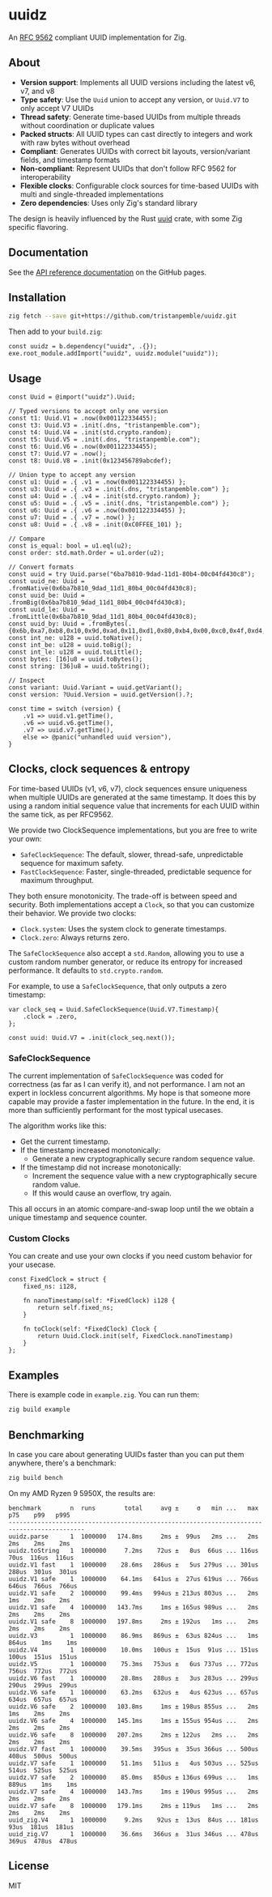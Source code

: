 # uuidz

An [RFC 9562](https://datatracker.ietf.org/doc/html/rfc9562) compliant UUID implementation for Zig.

## About

- **Version support**: Implements all UUID versions including the latest v6, v7, and v8
- **Type safety**: Use the `Uuid` union to accept any version, or `Uuid.V7` to only accept V7 UUIDs
- **Thread safety**: Generate time-based UUIDs from multiple threads without coordination or duplicate values
- **Packed structs**: All UUID types can cast directly to integers and work with raw bytes without overhead
- **Compliant**: Generates UUIDs with correct bit layouts, version/variant fields, and timestamp formats
- **Non-compliant**: Represent UUIDs that don't follow RFC 9562 for interoperability
- **Flexible clocks**: Configurable clock sources for time-based UUIDs with multi and single-threaded implementations
- **Zero dependencies**: Uses only Zig's standard library

The design is heavily influenced by the Rust [uuid](https://github.com/uuid-rs/uuid) crate, with some Zig specific flavoring.

## Documentation

See the [API reference documentation](https://tristanpemble.github.io/uuidz/) on the GitHub pages.

## Installation

```bash
zig fetch --save git+https://github.com/tristanpemble/uuidz.git
```

Then add to your `build.zig`:

```zig
const uuidz = b.dependency("uuidz", .{});
exe.root_module.addImport("uuidz", uuidz.module("uuidz"));
```

## Usage

```zig
const Uuid = @import("uuidz").Uuid;

// Typed versions to accept only one version
const t1: Uuid.V1 = .now(0x001122334455);
const t3: Uuid.V3 = .init(.dns, "tristanpemble.com");
const t4: Uuid.V4 = .init(std.crypto.random);
const t5: Uuid.V5 = .init(.dns, "tristanpemble.com");
const t6: Uuid.V6 = .now(0x001122334455);
const t7: Uuid.V7 = .now();
const t8: Uuid.V8 = .init(0x123456789abcdef);

// Union type to accept any version
const u1: Uuid = .{ .v1 = .now(0x001122334455) };
const u3: Uuid = .{ .v3 = .init(.dns, "tristanpemble.com") };
const u4: Uuid = .{ .v4 = .init(std.crypto.random) };
const u5: Uuid = .{ .v5 = .init(.dns, "tristanpemble.com") };
const u6: Uuid = .{ .v6 = .now(0x001122334455) };
const u7: Uuid = .{ .v7 = .now() };
const u8: Uuid = .{ .v8 = .init(0xC0FFEE_101) };

// Compare
const is_equal: bool = u1.eql(u2);
const order: std.math.Order = u1.order(u2);

// Convert formats
const uuid = try Uuid.parse("6ba7b810-9dad-11d1-80b4-00c04fd430c8");
const uuid_ne: Uuid = .fromNative(0x6ba7b810_9dad_11d1_80b4_00c04fd430c8);
const uuid_be: Uuid = .fromBig(0x6ba7b810_9dad_11d1_80b4_00c04fd430c8);
const uuid_le: Uuid = .fromLittle(0x6ba7b810_9dad_11d1_80b4_00c04fd430c8);
const uuid_by: Uuid = .fromBytes(.{0x6b,0xa7,0xb8,0x10,0x9d,0xad,0x11,0xd1,0x80,0xb4,0x00,0xc0,0x4f,0xd4,0x30,0xc8});
const int_ne: u128 = uuid.toNative();
const int_be: u128 = uuid.toBig();
const int_le: u128 = uuid.toLittle();
const bytes: [16]u8 = uuid.toBytes();
const string: [36]u8 = uuid.toString();

// Inspect
const variant: Uuid.Variant = uuid.getVariant();
const version: ?Uuid.Version = uuid.getVersion().?;

const time = switch (version) {
    .v1 => uuid.v1.getTime(),
    .v6 => uuid.v6.getTime(),
    .v7 => uuid.v7.getTime(),
    else => @panic("unhandled uuid version"),
}
```

## Clocks, clock sequences & entropy

For time-based UUIDs (v1, v6, v7), clock sequences ensure uniqueness when multiple UUIDs are generated at the same
timestamp. It does this by using a random initial sequence value that increments for each UUID within the same tick,
as per RFC9562.

We provide two ClockSequence implementations, but you are free to write your own:

- `SafeClockSequence`: The default, slower, thread-safe, unpredictable sequence for maximum safety.
- `FastClockSequence`: Faster, single-threaded, predictable sequence for maximum throughput.

They both ensure monotonicity. The trade-off is between speed and security. Both implementations accept a `Clock`,
so that you can customize their behavior. We provide two clocks:

- `Clock.system`: Uses the system clock to generate timestamps.
- `Clock.zero`: Always returns zero.

The `SafeClockSequence` also accept a `std.Random`, allowing you to use a custom random number generator, or reduce its
entropy for increased performance. It defaults to `std.crypto.random`.

For example, to use a `SafeClockSequence`, that only outputs a zero timestamp:

```zig
var clock_seq = Uuid.SafeClockSequence(Uuid.V7.Timestamp){
    .clock = .zero,
};

const uuid: Uuid.V7 = .init(clock_seq.next());
```

### SafeClockSequence

The current implementation of `SafeClockSequence` was coded for correctness (as far as I can verify it), and not
performance. I am not an expert in lockless concurrent algorithms. My hope is that someone more capable may provide
a faster implementation in the future. In the end, it is more than sufficiently performant for the most typical usecases.

The algorithm works like this:

- Get the current timestamp.
- If the timestamp increased monotonically:
  - Generate a new cryptographically secure random sequence value.
- If the timestamp did not increase monotonically:
  - Increment the sequence value with a new cryptographically secure random value.
  - If this would cause an overflow, try again.

This all occurs in an atomic compare-and-swap loop until the we obtain a unique timestamp and sequence counter.

### Custom Clocks

You can create and use your own clocks if you need custom behavior for your usecase.

```zig
const FixedClock = struct {
    fixed_ns: i128,

    fn nanoTimestamp(self: *FixedClock) i128 {
        return self.fixed_ns;
    }

    fn toClock(self: *FixedClock) Clock {
        return Uuid.Clock.init(self, FixedClock.nanoTimestamp)
    }
};
```

## Examples

There is example code in `example.zig`. You can run them:

```bash
zig build example
```

## Benchmarking

In case you care about generating UUIDs faster than you can put them anywhere, there's a benchmark:

```bash
zig build bench
```

On my AMD Ryzen 9 5950X, the results are:

```
benchmark        n  runs        total     avg ±     σ   min ...   max     p75    p99   p995
-------------------------------------------------------------------------------------------
uuidz.parse      1  1000000   174.8ms     2ms ±  99us   2ms ...   2ms     2ms    2ms    2ms
uuidz.toString   1  1000000     7.2ms    72us ±   8us  66us ... 116us    70us  116us  116us
uuidz.V1 fast    1  1000000    28.6ms   286us ±   5us 279us ... 301us   288us  301us  301us
uuidz.V1 safe    1  1000000    64.1ms   641us ±  27us 619us ... 766us   646us  766us  766us
uuidz.V1 safe    2  1000000    99.4ms   994us ± 213us 803us ...   2ms     1ms    2ms    2ms
uuidz.V1 safe    4  1000000   143.7ms     1ms ± 165us 989us ...   2ms     2ms    2ms    2ms
uuidz.V1 safe    8  1000000   197.8ms     2ms ± 192us   1ms ...   2ms     2ms    2ms    2ms
uuidz.V3         1  1000000    86.9ms   869us ±  63us 824us ...   1ms   864us    1ms    1ms
uuidz.V4         1  1000000    10.0ms   100us ±  15us  91us ... 151us   100us  151us  151us
uuidz.V5         1  1000000    75.3ms   753us ±   6us 737us ... 772us   756us  772us  772us
uuidz.V6 fast    1  1000000    28.8ms   288us ±   3us 283us ... 299us   290us  299us  299us
uuidz.V6 safe    1  1000000    63.2ms   632us ±   4us 623us ... 657us   634us  657us  657us
uuidz.V6 safe    2  1000000   103.8ms     1ms ± 198us 855us ...   2ms     1ms    2ms    2ms
uuidz.V6 safe    4  1000000   145.1ms     1ms ± 155us 954us ...   2ms     2ms    2ms    2ms
uuidz.V6 safe    8  1000000   207.2ms     2ms ± 122us   2ms ...   2ms     2ms    2ms    2ms
uuidz.V7 fast    1  1000000    39.5ms   395us ±  35us 366us ... 500us   408us  500us  500us
uuidz.V7 safe    1  1000000    51.1ms   511us ±   4us 503us ... 525us   514us  525us  525us
uuidz.V7 safe    2  1000000    85.0ms   850us ± 136us 699us ...   1ms   889us    1ms    1ms
uuidz.V7 safe    4  1000000   143.7ms     1ms ± 190us 995us ...   2ms     2ms    2ms    2ms
uuidz.V7 safe    8  1000000   179.1ms     2ms ± 119us   1ms ...   2ms     2ms    2ms    2ms
uuid_zig.V4      1  1000000     9.2ms    92us ±  13us  84us ... 181us    93us  181us  181us
uuid_zig.V7      1  1000000    36.6ms   366us ±  31us 346us ... 478us   369us  478us  478us
```

## License

MIT
